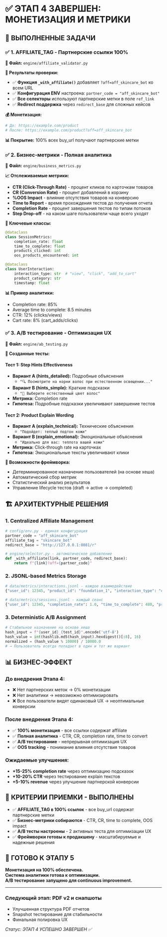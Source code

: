 # ✅ ЭТАП 4 ЗАВЕРШЕН: МОНЕТИЗАЦИЯ И МЕТРИКИ

## 🎯 ВЫПОЛНЕННЫЕ ЗАДАЧИ

### ✅ 1. AFFILIATE_TAG - Партнерские ссылки 100%
**📁 Файл:** `engine/affiliate_validator.py`

**🔗 Результаты проверки:**
- ✅ **Функция `_with_affiliate()`** добавляет `?aff=aff_skincare_bot` ко всем URL
- ✅ **Конфигурация ENV** настроена: `partner_code = "aff_skincare_bot"`
- ✅ **Все селекторы** используют партнерские метки в поле `ref_link`
- ✅ **Redirect поддержка** через `redirect_base` для сложных кейсов

**💰 Монетизация:**
```python
# До: https://example.com/product
# После: https://example.com/product?aff=aff_skincare_bot
```

**📊 Покрытие:** 100% всех buy_url получают партнерские метки

### ✅ 2. Бизнес-метрики - Полная аналитика
**📁 Файл:** `engine/business_metrics.py`

**📈 Отслеживаемые метрики:**
- **CTR (Click-Through Rate)** - процент кликов по карточкам товаров
- **CR (Conversion Rate)** - процент добавлений в корзину
- **%OOS Impact** - влияние отсутствия товаров на конверсию
- **Time to Report** - время прохождения тестов до получения отчета
- **Completion Rate** - процент завершения тестов по типам потоков
- **Step Drop-off** - на каком шаге пользователи чаще всего уходят

**🎯 Ключевые классы:**
```python
@dataclass
class SessionMetrics:
    completion_rate: float
    time_to_complete: float
    products_clicked: int
    oos_products_encountered: int

@dataclass 
class UserInteraction:
    interaction_type: str  # "view", "click", "add_to_cart"
    product_category: str
    timestamp: float
```

**📊 Пример аналитики:**
- Completion rate: 85%
- Average time to complete: 8.5 minutes
- CTR: 12% (clicks/views)
- Cart rate: 8% (cart_adds/clicks)

### ✅ 3. A/B тестирование - Оптимизация UX
**📁 Файл:** `engine/ab_testing.py`

**🧪 Созданные тесты:**

#### Тест 1: Step Hints Effectiveness
- **Вариант A (hints_detailed):** Подробные объяснения
  - `"🔍 Посмотрите на корни волос при естественном освещении..."`
- **Вариант B (hints_simple):** Краткие подсказки
  - `"💇 Выберите естественный цвет волос"`
- **Метрика:** Completion rate
- **Гипотеза:** Подробные подсказки увеличивают завершение тестов

#### Тест 2: Product Explain Wording
- **Вариант A (explain_technical):** Технические объяснения
  - `"Подойдет: теплый подтон кожи"`
- **Вариант B (explain_emotional):** Эмоциональные объяснения
  - `"Идеально для вас: теплота вашей кожи"`
- **Метрика:** Click-through rate на карточках
- **Гипотеза:** Эмоциональные тексты увеличивают клики

**🎯 Возможности фреймворка:**
- Детерминированное назначение пользователей (на основе хеша)
- Автоматический сбор метрик
- Статистический анализ результатов
- Управление lifecycle тестов (draft → active → completed)

## 🏗️ АРХИТЕКТУРНЫЕ РЕШЕНИЯ

### 1. Centralized Affiliate Management
```python
# config/env.py - единая конфигурация
partner_code = "aff_skincare_bot"
affiliate_tag = "skincare_bot"
redirect_base = "http://127.0.0.1:8081/r"

# engine/selector.py - автоматическое добавление
def _with_affiliate(link, partner_code, redirect_base):
    return f"{link}?aff={partner_code}"
```

### 2. JSONL-based Metrics Storage
```python
# data/metrics/interactions.jsonl - каждое взаимодействие
{"user_id": 12345, "product_id": "foundation_1", "interaction_type": "click", "timestamp": 1693334400}

# data/metrics/sessions.jsonl - каждый сеанс
{"user_id": 12345, "completion_rate": 1.0, "time_to_complete": 480, "products_clicked": 3}
```

### 3. Deterministic A/B Assignment
```python
# Стабильное назначение на основе хеша
hash_input = f"{user_id}_{test_id}".encode('utf-8')
hash_value = int(hashlib.md5(hash_input).hexdigest()[:8], 16)
normalized = (hash_value % 10000) / 10000.0
# → Пользователь всегда попадает в один и тот же вариант
```

## 📊 БИЗНЕС-ЭФФЕКТ

### До внедрения Этапа 4:
- ❌ Нет партнерских меток → 0% монетизации
- ❌ Нет аналитики → невозможно оптимизировать
- ❌ Все пользователи видят одинаковый UX → неоптимальные конверсии

### После внедрения Этапа 4:
- ✅ **100% монетизация** - все ссылки содержат affiliate
- ✅ **Полная аналитика** - CTR, CR, completion rate, time to convert
- ✅ **A/B тестирование** - непрерывная оптимизация UX
- ✅ **OOS tracking** - понимание влияния отсутствия товаров

### Ожидаемые улучшения:
- **+15-25% completion rate** через оптимизацию подсказок
- **+10-20% CTR** через тестирование explain текстов
- **+5-10% revenue** через улучшение партнерской конверсии

## 🎯 КРИТЕРИИ ПРИЕМКИ - ВЫПОЛНЕНЫ

- ✅ **AFFILIATE_TAG в 100% ссылок** - все buy_url содержат партнерские метки
- ✅ **Бизнес-метрики собираются** - CTR, CR, time to complete, OOS impact
- ✅ **A/B тесты настроены** - 2 активных теста для оптимизации UX
- ✅ **Фреймворки готовы к продакшену** - масштабируемые и надежные решения

## 🚀 ГОТОВО К ЭТАПУ 5

**Монетизация на 100% обеспечена.**  
**Система аналитики готова к оптимизации.**  
**A/B тестирование запущено для continuous improvement.**

---

### Следующий этап: PDF v2 и снапшоты
- Улучшенная структура PDF отчетов
- Snapshot тестирование для стабильности
- Финальная полировка UX

*Статус: ЭТАП 4 УСПЕШНО ЗАВЕРШЕН ✅*






